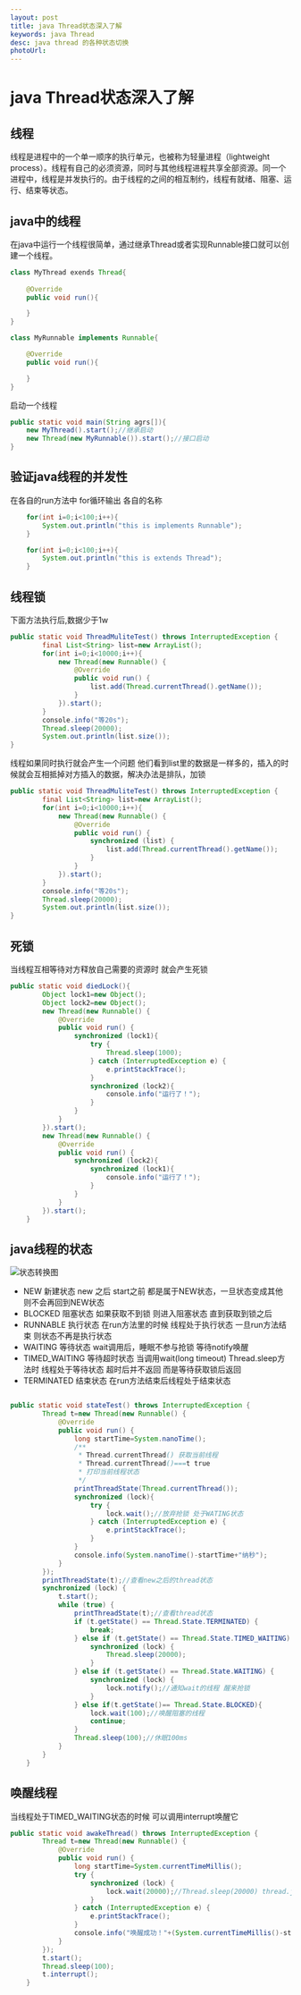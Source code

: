 ```yaml
---
layout: post
title: java Thread状态深入了解
keywords: java Thread 
desc: java thread 的各种状态切换
photoUrl:
---
```


# java Thread状态深入了解

## 线程

线程是进程中的一个单一顺序的执行单元，也被称为轻量进程（lightweight process）。线程有自己的必须资源，同时与其他线程进程共享全部资源。同一个进程中，线程是并发执行的。由于线程的之间的相互制约，线程有就绪、阻塞、运行、结束等状态。

## java中的线程

在java中运行一个线程很简单，通过继承Thread或者实现Runnable接口就可以创建一个线程。
```java
class MyThread exends Thread{
	
	@Override
	public void run(){

	}
}

class MyRunnable implements Runnable{

	@Override
	public void run(){

	}	
}
```
启动一个线程
```java
public static void main(String agrs[]){
	new MyThread().start();//继承启动
	new Thread(new MyRunnable()).start();//接口启动
}

```

## 验证java线程的并发性
在各自的run方法中 for循环输出 各自的名称
```java
	for(int i=0;i<100;i++){
		System.out.println("this is implements Runnable");
    }

    for(int i=0;i<100;i++){
		System.out.println("this is extends Thread");
    }
```

## 线程锁
下面方法执行后,数据少于1w
```java
public static void ThreadMuliteTest() throws InterruptedException {
        final List<String> list=new ArrayList();
        for(int i=0;i<10000;i++){
            new Thread(new Runnable() {
                @Override
                public void run() {
                    list.add(Thread.currentThread().getName());
                }
            }).start();
        }
        console.info("等20s");
        Thread.sleep(20000);
        System.out.println(list.size());
}
```
线程如果同时执行就会产生一个问题 他们看到list里的数据是一样多的，插入的时候就会互相抵掉对方插入的数据，解决办法是排队，加锁
```java
public static void ThreadMuliteTest() throws InterruptedException {
        final List<String> list=new ArrayList();
        for(int i=0;i<10000;i++){
            new Thread(new Runnable() {
                @Override
                public void run() {
                	synchronized (list) {
                    	list.add(Thread.currentThread().getName());
                	}
                }
            }).start();
        }
        console.info("等20s");
        Thread.sleep(20000);
        System.out.println(list.size());
}

```

## 死锁

当线程互相等待对方释放自己需要的资源时 就会产生死锁

```java
public static void diedLock(){
        Object lock1=new Object();
        Object lock2=new Object();
        new Thread(new Runnable() {
            @Override
            public void run() {
                synchronized (lock1){
                    try {
                        Thread.sleep(1000);
                    } catch (InterruptedException e) {
                        e.printStackTrace();
                    }
                    synchronized (lock2){
                        console.info("运行了！");
                    }
                }
            }
        }).start();
        new Thread(new Runnable() {
            @Override
            public void run() {
                synchronized (lock2){
                    synchronized (lock1){
                        console.info("运行了！");
                    }
                }
            }
        }).start();
    }
```
## java线程的状态

![状态转换图](/images/20170901171737.png)

* NEW 新建状态 
   new 之后 start之前 都是属于NEW状态，一旦状态变成其他 则不会再回到NEW状态
* BLOCKED 阻塞状态
	如果获取不到锁 则进入阻塞状态 直到获取到锁之后
* RUNNABLE 执行状态
	在run方法里的时候 线程处于执行状态 一旦run方法结束 则状态不再是执行状态
* WAITING 等待状态
	wait调用后，睡眠不参与抢锁 等待notify唤醒
* TIMED_WAITING 等待超时状态
	当调用wait(long timeout) Thread.sleep方法时 线程处于等待状态 超时后并不返回 而是等待获取锁后返回
* TERMINATED 结束状态
    在run方法结束后线程处于结束状态

```java

public static void stateTest() throws InterruptedException {
        Thread t=new Thread(new Runnable() {
            @Override
            public void run() {
                long startTime=System.nanoTime();
                /**
                 * Thread.currentThread() 获取当前线程
                 * Thread.currentThread()===t true
                 * 打印当前线程状态
                 */
                printThreadState(Thread.currentThread());
                synchronized (lock){
                    try {
                        lock.wait();//放弃抢锁 处于WATING状态
                    } catch (InterruptedException e) {
                        e.printStackTrace();
                    }
                }
                console.info(System.nanoTime()-startTime+"纳秒");
            }
        });
        printThreadState(t);//查看new之后的thread状态
        synchronized (lock) {
            t.start();
            while (true) {
                printThreadState(t);//查看thread状态
                if (t.getState() == Thread.State.TERMINATED) {
                    break;
                } else if (t.getState() == Thread.State.TIMED_WAITING) {
                    synchronized (lock) {
                        Thread.sleep(20000);
                    }
                } else if (t.getState() == Thread.State.WAITING) {
                    synchronized (lock) {
                        lock.notify();//通知wait的线程 醒来抢锁
                    }
                } else if(t.getState()== Thread.State.BLOCKED){
                    lock.wait(100);//唤醒阻塞的线程
                    continue;
                }
                Thread.sleep(100);//休眠100ms
            }
        }
    }

```

## 唤醒线程

当线程处于TIMED_WAITING状态的时候 可以调用interrupt唤醒它
```java
public static void awakeThread() throws InterruptedException {
        Thread t=new Thread(new Runnable() {
            @Override
            public void run() {
                long startTime=System.currentTimeMillis();
                try {
                    synchronized (lock) {
                        lock.wait(20000);//Thread.sleep(20000) thread.join() lock.wait();
                    }
                } catch (InterruptedException e) {
                    e.printStackTrace();
                }
                console.info("唤醒成功！"+(System.currentTimeMillis()-startTime)+"s");
            }
        });
        t.start();
        Thread.sleep(100);
        t.interrupt();
    }
```